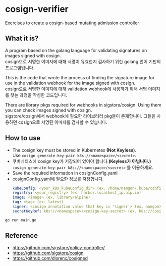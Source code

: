 # cosign-verifier
Exercises to create a cosign-based mutating admission controller

## What it is?
A program based on the golang language for validating signatures on images signed with cosign.  
cosign으로 서명한 이미지에 대해 서명이 유효한지 검사하기 위한 golang 언어 기반의 프로그램입니다.
  
This is the code that wrote the process of finding the signature image for use in the validation webhook for the image signed with cosign.  
cosign으로 서명한 이미지에 대해 validation webhook에 사용하기 위해 서명 이미지를 찾는 과정을 작성한 코드입니다.  

There are library pkgs required for webhooks in sigstore/cosign. Using them you can check images signed with cosign.  
sigstore/cosign에서 webhook에 필요한 라이브러리 pkg들이 존재합니다. 그들을 사용하면 cosign으로 서명된 이미지를 검사할 수 있습니다.  

## How to use
* The cosign key must be stored in Kubernetes **(Not Keyless)**.  
  Use ```cosign generate-key-pair k8s://<namespace>/<secret>```.  
* 쿠버네티스에 cosign key가 저장되어 있어야 합니다.**(Keyless가 아닙니다.)**  
    ```cosign generate-key-pair k8s://<namespace>/<secret>``` 를 이용하세요.
* Save the required information in cosignConfig.yaml
* cosignConfig.yaml에 필요한 정보를 저장합니다.
  ```yaml
  kubeConfig: <your_k8s_kubeConfig_dir> (ex. /home/namgon/.kube/config)
  registry: <your_registry> (ex. harbor.localhost_ip.nip.io)
  image: <image> (ex. library/alpine)
  tag: <tag> (ex. latest)
  signer: <cosign annotation value that key is 'signer'> (ex. namgon)
  secretKeyRef: k8s://<namespace>/<cosign-key-secret> (ex. k8s://cosign/cosign-key-secret)
  ```
```bash
go run main.go
```

## Reference
* https://github.com/sigstore/policy-controller/
* https://github.com/sigstore/cosign
* https://github.com/dlorenc/cosigned
